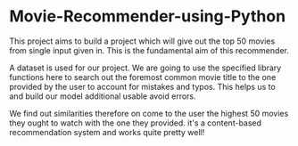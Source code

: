 # Movie-Recommender-using-Python
This project aims to build a project which will give out the top 50 movies from single input given in. This is the fundamental aim of this recommender.

A dataset is used for our project. We are going to use the specified library functions here to search out the foremost common movie title to the one provided by the user to account for mistakes and typos. This helps us to and build our model additional usable avoid errors.

We find out similarities therefore on come to the user the highest 50 movies they ought to watch with the one they provided. it's a content-based recommendation system and works quite pretty well!
